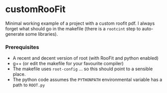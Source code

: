 customRooFit
============

Minimal working example of a project with a custom roofit pdf.
I always forget what should go in the makefile (there is a `rootcint` step to auto-generate some libraries).

### Prerequisites

 * A recent and decent version of root (with RooFit and python enabled)
 * g++ (or edit the makefile for your favourite compiler)
 * The makefile uses `root-config` ... so this should point to a sensible place.
 * The python code assumes the `PYTHONPATH` environmental variable has a path to `ROOT.py`
